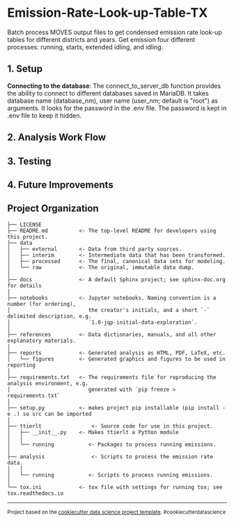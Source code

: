 Emission-Rate-Look-up-Table-TX
==============================

Batch process MOVES output files to get condensed emission rate look-up tables for different districts and years.
Get emission four different processes: running, starts, extended idling, and idling.

## 1. Setup

**Connecting to the database**: The connect_to_server_db function provides the 
ability to connect to different 
databases saved in MariaDB. It takes database name (database_nm), user name (user_nm;
default is "root") as arguments. It looks for the password in the .env file. The 
password is kept in .env file to keep it hidden.

## 2. Analysis Work Flow

## 3. Testing

## 4. Future Improvements



Project Organization
------------

    ├── LICENSE
    ├── README.md          <- The top-level README for developers using this project.
    ├── data
    │   ├── external       <- Data from third party sources.
    │   ├── interim        <- Intermediate data that has been transformed.
    │   ├── processed      <- The final, canonical data sets for modeling.
    │   └── raw            <- The original, immutable data dump.
    │
    ├── docs               <- A default Sphinx project; see sphinx-doc.org for details
    │
    ├── notebooks          <- Jupyter notebooks. Naming convention is a number (for ordering),
    │                         the creator's initials, and a short `-` delimited description, e.g.
    │                         `1.0-jqp-initial-data-exploration`.
    │
    ├── references         <- Data dictionaries, manuals, and all other explanatory materials.
    │
    ├── reports            <- Generated analysis as HTML, PDF, LaTeX, etc.
    │   └── figures        <- Generated graphics and figures to be used in reporting
    │
    ├── requirements.txt   <- The requirements file for reproducing the analysis environment, e.g.
    │                         generated with `pip freeze > requirements.txt`
    │
    ├── setup.py           <- makes project pip installable (pip install -e .) so src can be imported
    │
    ├── ttierlt                <- Source code for use in this project.
    │   ├── __init__.py    <- Makes ttierlt a Python module
    │   │
    │   └── running           <- Packages to process running emissions.
    │
    ├── analysis               <- Scripts to process the emission rate data.
    │   │
    │   └── running           <- Scripts to process running emissions.
    │
    └── tox.ini            <- tox file with settings for running tox; see tox.readthedocs.io


--------

<p><small>Project based on the <a target="_blank" href="https://drivendata.github.io/cookiecutter-data-science/">cookiecutter data science project template</a>. #cookiecutterdatascience</small></p>
